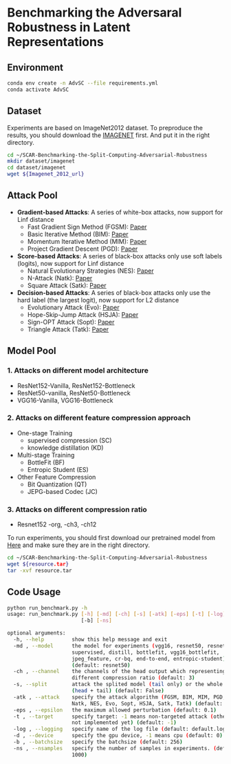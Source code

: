 # Benchmarking the Adversaral Robustness in Latent Representations

## Environment
```bash
conda env create -n AdvSC --file requirements.yml
conda activate AdvSC
```

## Dataset
Experiments are based on ImageNet2012 dataset. To preproduce the results, you should download the [IMAGENET](https://image-net.org/download) first. And put it in the right directory.
```bash
cd ~/SCAR-Benchmarking-the-Split-Computing-Adversarial-Robustness
mkdir dataset/imagenet
cd dataset/imagenet
wget ${Imagenet_2012_url}
```

## Attack Pool
- **Gradient-based Attacks**: A series of white-box attacks, now support for Linf distance
  - Fast Gradient Sign Method (FGSM): [Paper](https://arxiv.org/abs/1412.6572)
  - Basic Iterative Method (BIM): [Paper](https://arxiv.org/abs/1607.02533)
  - Momentum Iterative Method (MIM): [Paper](https://arxiv.org/abs/1710.06081)
  - Project Gradient Descent (PGD): [Paper](https://arxiv.org/abs/1706.06083)
- **Score-based Attacks**: A series of black-box attacks only use soft labels (logits), now support for Linf distance
  - Natural Evolutionary Strategies (NES): [Paper](https://arxiv.org/abs/1804.08598)
  - N-Attack (Natk): [Paper](https://arxiv.org/abs/1905.00441)
  - Square Attack (Satk): [Paper](https://arxiv.org/abs/1912.00049)
- **Decision-based Attacks**: A series of black-box attacks only use the hard label (the largest logit), now support for L2 distance
  - Evolutionary Attack (Evo): [Paper](https://arxiv.org/abs/1904.04433)
  - Hope-Skip-Jump Attack (HSJA): [Paper](https://arxiv.org/abs/1904.02144)
  - Sign-OPT Attack (Sopt): [Paper](https://arxiv.org/abs/1909.10773)
  - Triangle Attack (Tatk): [Paper](https://arxiv.org/abs/2112.06569)

## Model Pool
### 1. Attacks on different model architecture
  - ResNet152-Vanilla, ResNet152-Bottleneck
  - ResNet50-vanilla, ResNet50-Bottleneck
  - VGG16-Vanilla, VGG16-Bottleneck
### 2. Attacks on different feature compression approach
  - One-stage Training
    - supervised compression (SC)
    - knowledge distillation (KD)
  - Multi-stage Training
    - BottleFit (BF)
    - Entropic Student (ES)
  - Other Feature Compression
    - Bit Quantization (QT)
    - JEPG-based Codec (JC)
### 3. Attacks on different compression ratio
  - Resnet152 -org, -ch3, -ch12

To run experiments, you should first download our pretrained model from [Here](https://drive.google.com/file/d/1t_BJih8nyuRhxUkqHxrYwBYamM4HgphP/view?usp=drive_link) and make sure they are in the right directory.
```bash
cd ~/SCAR-Benchmarking-the-Split-Computing-Adversarial-Robustness
wget ${resource.tar}
tar -xvf resource.tar
```

## Code Usage

```bash
python run_benchmark.py -h
usage: run_benchmark.py [-h] [-md] [-ch] [-s] [-atk] [-eps] [-t] [-log] [-d]
                        [-b] [-ns]

optional arguments:
  -h, --help         show this help message and exit
  -md , --model      the model for experiments (vgg16, resnet50, resnet152,
                     supervised, distill, bottlefit, vgg16_bottlefit,
                     jpeg_feature, cr-bq, end-to-end, entropic-student)
                     (default: resnet50)
  -ch , --channel    the channels of the head output which representing
                     different compression ratio (default: 3)
  -s, --split        attack the splited model (tail only) or the whole model
                     (head + tail) (default: False)
  -atk , --attack    specify the attack algorithm (FGSM, BIM, MIM, PGD, PGD_2,
                     Natk, NES, Evo, Sopt, HSJA, Satk, Tatk) (default: FGSM)
  -eps , --epsilon   the maximum allowed perturbation (default: 0.1)
  -t , --target      specify target: -1 means non-targeted attack (others are
                     not implemented yet) (default: -1)
  -log , --logging   specify name of the log file (default: default.log)
  -d , --device      specify the gpu device, -1 means cpu (default: 0)
  -b , --batchsize   specify the batchsize (default: 256)
  -ns , --nsamples   specify the number of samples in experiments. (default:
                     1000)

```
